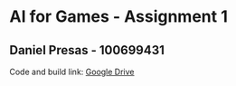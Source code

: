 # AI for Games - Assignment 1

## Daniel Presas - 100699431

Code and build link: [Google Drive](https://drive.google.com/drive/folders/15x8zM1b9vBBz0WA-PpQg6loVChm9cI3u?usp=sharing)
